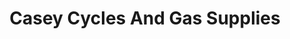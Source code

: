 ---
title: "Casey Cycles And Gas Supplies"
address: "New Street, Cahersiveen, Co. Kerry"
tel: "+353 (0)66 947 2474"
county: "Kerry"
category: "Cycling"
type: "Content"
lat: "51.94046401977539"
lng: "-10.23745346069336"
---
